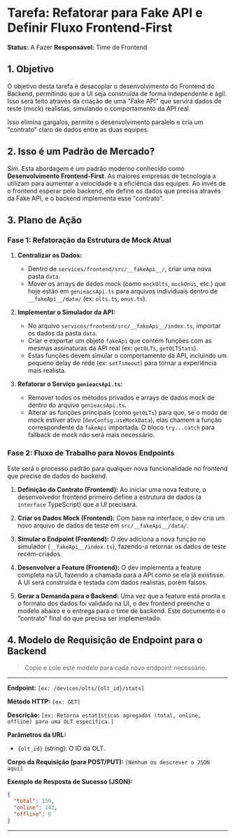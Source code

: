 # Tarefa: Refatorar para Fake API e Definir Fluxo Frontend-First

**Status:** A Fazer
**Responsável:** Time de Frontend

## 1. Objetivo

O objetivo desta tarefa é desacoplar o desenvolvimento do Frontend do Backend, permitindo que a UI seja construída de forma independente e ágil. Isso será feito através da criação de uma "Fake API" que servirá dados de teste (mock) realistas, simulando o comportamento da API real.

Isso elimina gargalos, permite o desenvolvimento paralelo e cria um "contrato" claro de dados entre as duas equipes.

## 2. Isso é um Padrão de Mercado?

Sim. Esta abordagem é um padrão moderno conhecido como **Desenvolvimento Frontend-First**. As maiores empresas de tecnologia a utilizam para aumentar a velocidade e a eficiência das equipes. Ao invés de o frontend esperar pelo backend, ele define os dados que precisa através da Fake API, e o backend implementa esse "contrato".

## 3. Plano de Ação

### Fase 1: Refatoração da Estrutura de Mock Atual

1.  **Centralizar os Dados:**
    -   Dentro de `services/frontend/src/__fakeApi__/`, criar uma nova pasta `data`.
    -   Mover os arrays de dados mock (como `mockOlts`, `mockOnus`, etc.) que hoje estão em `genieacsApi.ts` para arquivos individuais dentro de `__fakeApi__/data/` (ex: `olts.ts`, `onus.ts`).

2.  **Implementar o Simulador da API:**
    -   No arquivo `services/frontend/src/__fakeApi__/index.ts`, importar os dados da pasta `data`.
    -   Criar e exportar um objeto `fakeApi` que contém funções com as mesmas assinaturas da API real (ex: `getOLTs`, `getOLTStats`).
    -   Estas funções devem simular o comportamento da API, incluindo um pequeno delay de rede (ex: `setTimeout`) para tornar a experiência mais realista.

3.  **Refatorar o Serviço `genieacsApi.ts`:**
    -   Remover todos os métodos privados e arrays de dados mock de dentro do arquivo `genieacsApi.ts`.
    -   Alterar as funções principais (como `getOLTs`) para que, se o modo de mock estiver ativo (`devConfig.useMockData`), elas chamem a função correspondente da `fakeApi` importada. O bloco `try...catch` para fallback de mock não será mais necessário.

### Fase 2: Fluxo de Trabalho para Novos Endpoints

Este será o processo padrão para qualquer nova funcionalidade no frontend que precise de dados do backend.

1.  **Definição do Contrato (Frontend):** Ao iniciar uma nova feature, o desenvolvedor frontend primeiro define a estrutura de dados (a `interface` TypeScript) que a UI precisará.

2.  **Criar os Dados Mock (Frontend):** Com base na interface, o dev cria um novo arquivo de dados de teste em `src/__fakeApi__/data/`.

3.  **Simular o Endpoint (Frontend):** O dev adiciona a nova função no simulador (`__fakeApi__/index.ts`), fazendo-a retornar os dados de teste recém-criados.

4.  **Desenvolver a Feature (Frontend):** O dev implementa a feature completa na UI, fazendo a chamada para a API como se ela já existisse. A UI será construída e testada com dados realistas, porém falsos.

5.  **Gerar a Demanda para o Backend:** Uma vez que a feature está pronta e o formato dos dados foi validado na UI, o dev frontend preenche o modelo abaixo e o entrega para o time de backend. Este documento é o "contrato" final do que precisa ser implementado.

## 4. Modelo de Requisição de Endpoint para o Backend

> Copie e cole este modelo para cada novo endpoint necessário.

---

**Endpoint:**
`[ex: /devices/olts/{olt_id}/stats]`

**Método HTTP:**
`[ex: GET]`

**Descrição:**
`[ex: Retorna estatísticas agregadas (total, online, offline) para uma OLT específica.]`

**Parâmetros da URL:**
- `{olt_id}` (string): O ID da OLT.

**Corpo da Requisição (para POST/PUT):**
`[Nenhum ou descrever o JSON aqui]`

**Exemplo de Resposta de Sucesso (JSON):**
```json
{
  "total": 150,
  "online": 142,
  "offline": 8
}
```
---
